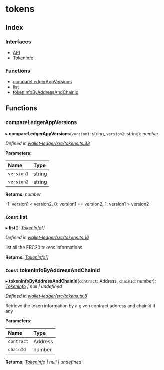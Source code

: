 # tokens

## Index

### Interfaces

* [API]()
* [TokenInfo]()

### Functions

* [compareLedgerAppVersions](_tokens_.md#compareledgerappversions)
* [list](_tokens_.md#const-list)
* [tokenInfoByAddressAndChainId](_tokens_.md#const-tokeninfobyaddressandchainid)

## Functions

### compareLedgerAppVersions

▸ **compareLedgerAppVersions**\(`version1`: string, `version2`: string\): _number_

_Defined in_ [_wallet-ledger/src/tokens.ts:33_](https://github.com/celo-org/celo-monorepo/blob/master/packages/sdk/wallets/wallet-ledger/src/tokens.ts#L33)

**Parameters:**

| Name | Type |
| :--- | :--- |
| `version1` | string |
| `version2` | string |

**Returns:** _number_

-1: version1 &lt; version2, 0: version1 == version2, 1: version1 &gt; version2

### `Const` list

▸ **list**\(\): [_TokenInfo_]()_\[\]_

_Defined in_ [_wallet-ledger/src/tokens.ts:16_](https://github.com/celo-org/celo-monorepo/blob/master/packages/sdk/wallets/wallet-ledger/src/tokens.ts#L16)

list all the ERC20 tokens informations

**Returns:** [_TokenInfo_]()_\[\]_

### `Const` tokenInfoByAddressAndChainId

▸ **tokenInfoByAddressAndChainId**\(`contract`: Address, `chainId`: number\): [_TokenInfo_]() _\| null \| undefined_

_Defined in_ [_wallet-ledger/src/tokens.ts:8_](https://github.com/celo-org/celo-monorepo/blob/master/packages/sdk/wallets/wallet-ledger/src/tokens.ts#L8)

Retrieve the token information by a given contract address and chainId if any

**Parameters:**

| Name | Type |
| :--- | :--- |
| `contract` | Address |
| `chainId` | number |

**Returns:** [_TokenInfo_]() _\| null \| undefined_

